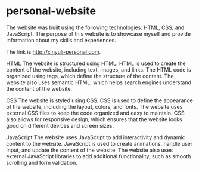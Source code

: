 # personal-website

The website was built using the following technologies: HTML, CSS, and JavaScript. The purpose of this website is to showcase myself and provide information about my skills and experiences.

The link is http://xinyuli-personal.com.

HTML The website is structured using HTML. HTML is used to create the content of the website, including text, images, and links. The HTML code is organized using tags, which define the structure of the content. The website also uses semantic HTML, which helps search engines understand the content of the website.

CSS The website is styled using CSS. CSS is used to define the appearance of the website, including the layout, colors, and fonts. The website uses external CSS files to keep the code organized and easy to maintain. CSS also allows for responsive design, which ensures that the website looks good on different devices and screen sizes.

JavaScript The website uses JavaScript to add interactivity and dynamic content to the website. JavaScript is used to create animations, handle user input, and update the content of the website. The website also uses external JavaScript libraries to add additional functionality, such as smooth scrolling and form validation.

